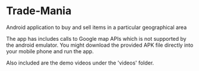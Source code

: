 # Trade-Mania
Android application to buy and sell items in a particular geographical area

The app has includes calls to Google map APIs which is not supported by the android emulator. You might download the provided APK file directly into your mobile phone and run the app.

Also included are the demo videos under the 'videos' folder.
